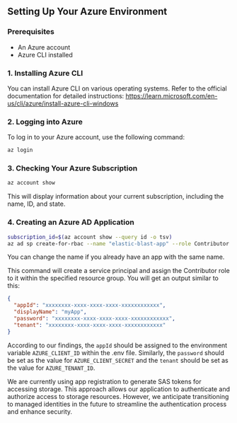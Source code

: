 ## Setting Up Your Azure Environment

### Prerequisites
* An Azure account
* Azure CLI installed

### 1. Installing Azure CLI
You can install Azure CLI on various operating systems. Refer to the official documentation for detailed instructions: https://learn.microsoft.com/en-us/cli/azure/install-azure-cli-windows

### 2. Logging into Azure
To log in to your Azure account, use the following command:
```bash
az login
```
### 3. Checking Your Azure Subscription
```bash
az account show
```
This will display information about your current subscription, including the name, ID, and state.

### 4. Creating an Azure AD Application

```bash
subscription_id=$(az account show --query id -o tsv)
az ad sp create-for-rbac --name "elastic-blast-app" --role Contributor --scopes /subscriptions/$subscription_id
```
You can change the name if you already have an app with the same name.

This command will create a service principal and assign the Contributor role to it within the specified resource group. You will get an output similar to this:
```json
{
  "appId": "xxxxxxxx-xxxx-xxxx-xxxx-xxxxxxxxxxxx",
  "displayName": "myApp",
  "password": "xxxxxxxx-xxxx-xxxx-xxxx-xxxxxxxxxxxx",
  "tenant": "xxxxxxxx-xxxx-xxxx-xxxx-xxxxxxxxxxxx"
}
```
According to our findings, the `appId` should be assigned to the environment variable `AZURE_CLIENT_ID` within the .env file. Similarly, the `password` should be set as the value for `AZURE_CLIENT_SECRET` and the `tenant` should be set as the value for `AZURE_TENANT_ID`.

We are currently using app registration to generate SAS tokens for accessing storage. This approach allows our application to authenticate and authorize access to storage resources. However, we anticipate transitioning to managed identities in the future to streamline the authentication process and enhance security.

